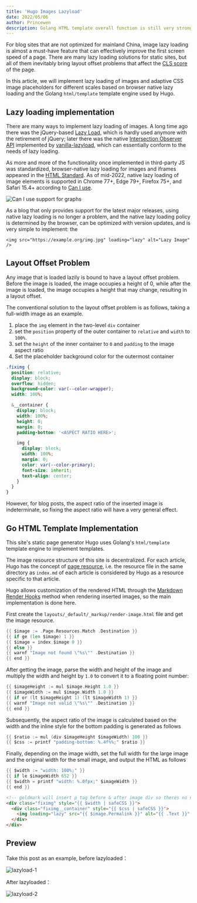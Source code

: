 ```yaml
---
title: 'Hugo Images Lazyload'
date: 2022/05/06
author: Princewen
description: Golang HTML template overall function is still very strong, but the syntax is more uncomfortable
---
```


For blog sites that are not optimized for mainland China, image lazy loading is almost a must-have feature that can effectively improve the first screen speed of a page. There are many lazy loading solutions for static sites, but all of them inevitably bring layout offset problems that affect the [CLS score](https://web.dev/cls/) of the page.

In this article, we will implement lazy loading of images and adaptive CSS image placeholders for different scales based on browser native lazy loading and the Golang `html/template` template engine used by Hugo.

## Lazy loading implementation

There are many ways to implement lazy loading of images. A long time ago there was the jQuery-based [Lazy Load](https://plugins.jquery.com/lazyload/), which is hardly used anymore with the retirement of jQuery; later there was the native [Intersection Observer API](https://developer.mozilla.org/en-US/docs/Web/API/Intersection_Observer_API) implemented by [vanilla-lazyload](https://github.com/verlok/vanilla-lazyload), which can essentially conform to the needs of lazy loading.

As more and more of the functionality once implemented in third-party JS was standardized, browser-native lazy loading for images and iframes appeared in the [HTML Standard](https://html.spec.whatwg.org/multipage/urls-and-fetching.html#lazy-loading-attributes). As of mid-2022, native lazy loading of image elements is supported in Chrome 77+, Edge 79+, Firefox 75+, and Safari 15.4+ according to [Can I use](https://caniuse.com/loading-lazy-attr).

![Can I use support for graphs](https://s3.zstatic.net/images/2023/12/01-23305fc08303467fb7c4221031d5217d.png!style:auto)

As a blog that only provides support for the latest major releases, using native lazy loading is no longer a problem, and the native lazy loading policy is determined by the browser, can be optimized with version updates, and is very simple to implement: the

```
<img src="https://example.org/img.jpg" loading="lazy" alt="Lazy Image" />
```

## Layout Offset Problem

Any image that is loaded lazily is bound to have a layout offset problem. Before the image is loaded, the image occupies a height of 0, while after the image is loaded, the image occupies a height that may change, resulting in a layout offset.

The conventional solution to the layout offset problem is as follows, taking a full-width image as an example.

1. place the `img` element in the two-level `div` container
2. set the `position` property of the outer container to `relative` and `width` to `100%`.
3. set the `height` of the inner container to `0` and `padding` to the image aspect ratio
4. Set the placeholder background color for the outermost container

```scss
.fiximg {
  position: relative;
  display: block;
  overflow: hidden;
  background-color: var(--color-wrapper);
  width: 100%;

  &__container {
    display: block;
    width: 100%;
    height: 0;
    margin: 0;
    padding-bottom: '<ASPECT RATIO HERE>';

    img {
      display: block;
      width: 100%;
      margin: 0;
      color: var(--color-primary);
      font-size: inherit;
      text-align: center;
    }
  }
}
```

However, for blog posts, the aspect ratio of the inserted image is indeterminate, so fixing the aspect ratio will have a very general effect.

## Go HTML Template Implementation

This site's static page generator Hugo uses Golang's `html/template` template engine to implement templates.

The image resource structure of this site is decentralized. For each article, Hugo has the concept of [page resource](https://gohugo.io/content-management/page-resources/), i.e. the resource file in the same directory as `index.md` of each article is considered by Hugo as a resource specific to that article.

Hugo allows customization of the rendered HTML through the [Markdown Render Hooks](https://gohugo.io/templates/render-hooks/) method when rendering inserted images, so the main implementation is done here.

First create the `layouts/_default/_markup/render-image.html` file and get the image resource.

```go
{{ $image := .Page.Resources.Match .Destination }}
{{ if ge (len $image) 1 }}
{{ $image = index $image 0 }}
{{ else }}
{{ warnf "Image not found \"%s\"" .Destination }}
{{ end }}
```

After getting the image, parse the width and height of the image and multiply the width and height by `1.0` to convert it to a floating point number:

```go
{{ $imageHeight := mul $image.Height 1.0 }}
{{ $imageWidth := mul $image.Width 1.0 }}
{{ if or (lt $imageHeight 1) (lt $imageWidth 1) }}
{{ warnf "Image not valid \"%s\"" .Destination }}
{{ end }}
```

Subsequently, the aspect ratio of the image is calculated based on the width and the inline style for the bottom padding is generated as follows

```go
{{ $ratio := mul (div $imageHeight $imageWidth) 100 }}
{{ $css := printf "padding-bottom: %.4f%%;" $ratio }}
```

Finally, depending on the image width, set the full width for the large image and the original width for the small image, and output the HTML as follows

```go
{{ $width := "width: 100%;" }}
{{ if le $imageWidth 652 }}
{{ $width = printf "width: %.0fpx;" $imageWidth }}
{{ end }}
```

```html
<!-- goldmark will insert p tag before & after image div so theres no need to wrap it with p tag -->
<div class="fiximg" style="{{ $width | safeCSS }}">
  <div class="fiximg__container" style="{{ $css | safeCSS }}">
    <img loading="lazy" src="{{ $image.Permalink }}" alt="{{ .Text }}" />
  </div>
</div>
```

## Preview

Take this post as an example, before lazyloaded：

![lazyload-1](https://s3.zstatic.net/images/2023/12/01-f67bd8137855c50eb152437ef27dcee6.png!style:auto)

After lazyloaded：

![lazyload-2](https://s3.zstatic.net/images/2023/12/01-d5e4d7a4556b11a20780ec3ff79a6596.png!style:auto)
